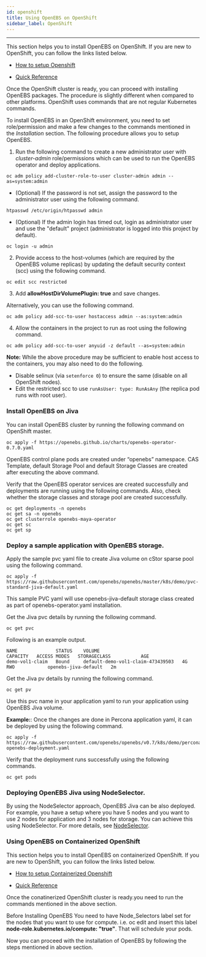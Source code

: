 ```yaml
---
id: openshift
title: Using OpenEBS on OpenShift
sidebar_label: OpenShift
---
```


------

This section helps you to install OpenEBS on OpenShift. If you are new to OpenShift, you can follow the links listed below.

* [How to setup Openshift](https://docs.openshift.com/enterprise/3.0/install_config/install/first_steps.html)

* [Quick Reference](https://github.com/openebs/openebs/blob/cfb97d2b407612ebdb8fd1eae48e28b6a3ad248f/k8s/openshift/byo/baremetal/README.md)

Once the OpenShift cluster is ready, you can proceed with installing OpenEBS packages. The procedure is slightly different when compared to other platforms. OpenShift uses commands that are not regular Kubernetes commands.

To install OpenEBS in an OpenShift environment, you need to set role/permission and make a few changes to the commands mentioned in the *Installation* section. The following procedure allows you to setup OpenEBS.

1. Run the following command to create a new administrator user with *cluster-admin* role/permissions which can be used to run the OpenEBS operator and deploy applications.

```
oc adm policy add-cluster-role-to-user cluster-admin admin --as=system:admin
```

- (Optional) If the password is not set, assign the password to the administrator user using the following command.

```
htpasswd /etc/origin/htpasswd admin
```

- (Optional) If the admin login has timed out, login as administrator user and use the "default" project (administrator is logged into this project by default).

```
oc login -u admin
```

2. Provide access to the host-volumes (which are required by the OpenEBS volume replicas) by updating the default security context (scc) using the following command.

```
oc edit scc restricted
```

3. Add **allowHostDirVolumePlugin: true** and save changes.

Alternatively, you can use the following command.

```
oc adm policy add-scc-to-user hostaccess admin --as:system:admin
```

4. Allow the containers in the project to run as root using the following command.

  ```
  oc adm policy add-scc-to-user anyuid -z default --as=system:admin
  ```

**Note:** While the above procedure may be sufficient to enable host access to the containers, you may also need to do the following.

- Disable selinux (via `setenforce 0`) to ensure the same (disable on all OpenShift nodes).
- Edit the restricted scc to use `runAsUser: type: RunAsAny` (the replica pod runs with root user).

### Install OpenEBS on Jiva

You can install OpenEBS cluster by running the following command on OpenShift master.

```
oc apply -f https://openebs.github.io/charts/openebs-operator-0.7.0.yaml
```

OpenEBS control plane pods are created under “openebs” namespace. CAS Template, default Storage Pool and default Storage Classes are created after executing the above command.

Verify that the OpenEBS operator services are created successfully and deployments are running using the following commands. Also, check whether the storage classes and storage pool are created successfully.

```
oc get deployments -n openebs
oc get sa -n openebs
oc get clusterrole openebs-maya-operator
oc get sc
oc get sp
```

### Deploy a sample application with OpenEBS storage.

Apply the sample pvc yaml file to create Jiva volume on cStor sparse pool using the following command.

```
oc apply -f https://raw.githubusercontent.com/openebs/openebs/master/k8s/demo/pvc-standard-jiva-default.yaml
```

This sample PVC yaml will use openebs-jiva-default storage class created as part of openebs-operator.yaml installation.

Get the Jiva pvc details by running the following command.

```
oc get pvc
```

Following is an example output.

```
NAME              STATUS    VOLUME                              CAPACITY   ACCESS MODES   STORAGECLASS           AGE
demo-vol1-claim   Bound     default-demo-vol1-claim-473439503   4G         RWO            openebs-jiva-default   2m
```

Get the Jiva pv details by running the following command.

```
oc get pv
```

Use this pvc name in your application yaml to run your application using OpenEBS Jiva volume.

**Example:**: Once the changes are done in Percona application yaml, it can be deployed by using the following command.

```
oc apply -f https://raw.githubusercontent.com/openebs/openebs/v0.7/k8s/demo/percona/percona-openebs-deployment.yaml
```

Verify that the deployment runs successfully using the following commands.

```
oc get pods
```

### Deploying OpenEBS Jiva using NodeSelector.
By using the NodeSelector approach, OpenEBS Jiva can be also deployed. For example, you have a setup where you have 5 nodes and you want to use 2 nodes for application and 3 nodes for storage. You can achieve this using NodeSelector. For more details, see [NodeSelector](/docs/next/scheduler.html).

### Using OpenEBS on Containerized OpenShift

This section helps you to install OpenEBS on containerized OpenShift. If you are new to OpenShift, you can follow the links listed below.

* [How to setup Containerized Openshift](https://access.redhat.com/documentation/en-us/openshift_container_platform/3.9/html-single/getting_started/#developers-console-before-you-begin)

* [Quick Reference](https://github.com/openebs/openebs/blob/master/k8s/openshift/byo/baremetal/containerized_openshift_readme.md)

Once the conatinerized OpenShift cluster is ready.you need to run the commands mentioned in the above section.

Before Installing OpenEBS You need to have Node_Selectors label set for the nodes that you want to use for compute. i.e. oc edit <node name> and insert this label **node-role.kubernetes.io/compute: "true"**. That will schedule your pods.

Now you can proceed with the installation of OpenEBS by following the steps mentioned in above section.


<!-- Hotjar Tracking Code for https://docs.openebs.io -->
<script>
   (function(h,o,t,j,a,r){
       h.hj=h.hj||function(){(h.hj.q=h.hj.q||[]).push(arguments)};
       h._hjSettings={hjid:785693,hjsv:6};
       a=o.getElementsByTagName('head')[0];
       r=o.createElement('script');r.async=1;
       r.src=t+h._hjSettings.hjid+j+h._hjSettings.hjsv;
       a.appendChild(r);
   })(window,document,'https://static.hotjar.com/c/hotjar-','.js?sv=');
</script>
